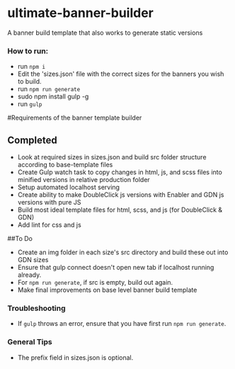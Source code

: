 # ultimate-banner-builder
A banner build template that also works to generate static versions

### How to run:
- run `npm i`
- Edit the 'sizes.json' file with the correct sizes for the banners you wish to build. 
- run `npm run generate`
- sudo npm install gulp -g
- run `gulp`


#Requirements of the banner template builder
## Completed
- Look at required sizes in sizes.json and build src folder structure according to base-template files
- Create Gulp watch task to copy changes in html, js, and scss files into minified versions in relative production folder
- Setup automated localhost serving
- Create ability to make DoubleClick js versions with Enabler and GDN js versions with pure JS
- Build most ideal template files for html, scss, and js (for DoubleClick & GDN)
- Add lint for css and js

##To Do
- Create an img folder in each size's src directory and build these out into GDN sizes
- Ensure that gulp connect doesn't open new tab if localhost running already.
- For `npm run generate`, if src is empty, build out again. 
- Make final improvements on base level banner build template

### Troubleshooting
- If `gulp` throws an error, ensure that you have first run `npm run generate`.

### General Tips
- The prefix field in sizes.json is optional.